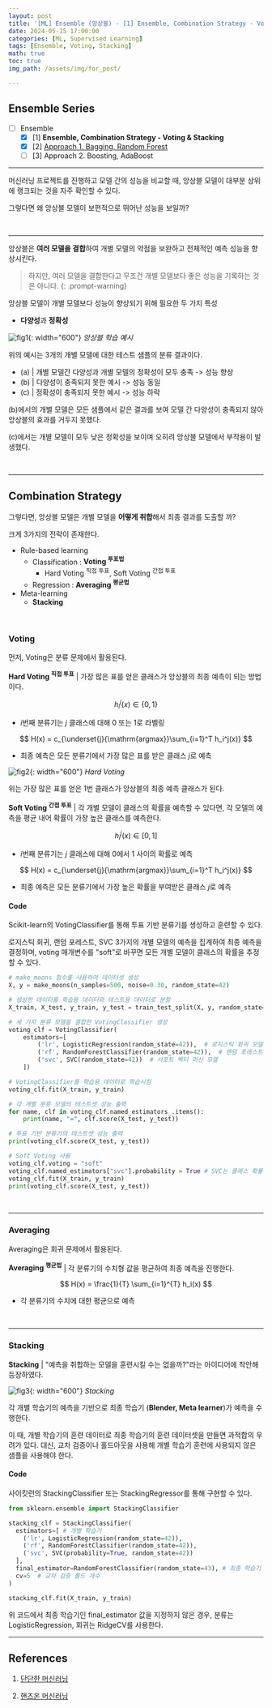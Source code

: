 ```yaml
---
layout: post
title: '[ML] Ensemble (앙상블) - [1] Ensemble, Combination Strategy - Voting & Stacking'
date: 2024-05-15 17:00:00
categories: [ML, Supervised Learning]
tags: [Ensemble, Voting, Stacking]
math: true
toc: true
img_path: /assets/img/for_post/

---
```


## Ensemble Series

- [ ] Ensemble
  - [x] [1] **Ensemble, Combination Strategy - Voting & Stacking**
  - [x] [2] [Approach 1. Bagging, Random Forest](2024-06-12-Ensemble-2.md)
  - [ ] [3] Approach 2. Boosting, AdaBoost

---
머신러닝 프로젝트를 진행하고 모델 간의 성능을 비교할 때, 앙상블 모델이 대부분 상위에 랭크되는 것을 자주 확인할 수 있다.

그렇다면 왜 앙상블 모델이 보편적으로 뛰어난 성능을 보일까?

&nbsp;
&nbsp;

---

앙상블은 **여러 모델을 결합**하여 개별 모델의 약점을 보완하고 전체적인 예측 성능을 향상시킨다.

> 하지만, 여러 모델을 결합한다고 무조건 개별 모델보다 좋은 성능을 기록하는 것은 아니다. 
{: .prompt-warning}

앙상블 모델이 개별 모델보다 성능이 향상되기 위해 필요한 두 가지 특성
- **다양성**과 **정확성**

![fig1](assets/img/for_post/240515-1.png){: width="600"}
_앙상블 학습 예시_

위의 예시는 3개의 개별 모델에 대한 테스트 샘플의 분류 결과이다.

- (a) | 개별 모델간 다양성과 개별 모델의 정확성이 모두 충족 -> 성능 향상
- (b) | 다양성이 충족되지 못한 예시 -> 성능 동일
- (c) | 정확성이 충족되지 못한 예시 -> 성능 하락

(b)에서의 개별 모델은 모든 샘플에서 같은 결과를 보여 모델 간 다양성이 충족되지 않아 앙상블의 효과를 거두지 못했다.

(c)에서는 개별 모델이 모두 낮은 정확성을 보이며 오히려 앙상블 모델에서 부작용이 발생했다.

&nbsp;
&nbsp;

---
## Combination Strategy

그렇다면, 앙상블 모델은 개별 모델을 **어떻게 취합**해서 최종 결과를 도출할 까?

크게 3가지의 전략이 존재한다.
- Rule-based learning
  - Classification : **Voting <sup>투표법</sup>**
    - Hard Voting <sup>직접 투표</sup>, Soft Voting <sup>간접 투표</sup>
  - Regression : **Averaging <sup>평균법</sup>**
- Meta-learning
  - **Stacking**

&nbsp;
&nbsp;

### Voting
  
먼저, Voting은 분류 문제에서 활용된다.

**Hard Voting <sup>직접 투표</sup>** | 가장 많은 표를 얻은 클래스가 앙상블의 최종 예측이 되는 방법이다.

$$ h_i^j(x) \in \lbrace 0, 1 \rbrace $$

- $i$번째 분류기는 $j$ 클래스에 대해 0 또는 1로 라벨링

$$ H(x) = c_{\underset{j}{\mathrm{argmax}}\sum_{i=1}^T h_i^j(x)} $$

- 최종 예측은 모든 분류기에서 가장 많은 표를 받은 클래스 $j$로 예측

![fig2](assets/img/for_post/240515-2.png){: width="600"}
_Hard Voting_

위는 가장 많은 표를 얻은 1번 클래스가 앙상블의 최종 예측 클래스가 된다.

**Soft Voting <sup>간접 투표</sup>** | 각 개별 모델이 클래스의 확률을 예측할 수 있다면, 각 모델의 예측을 평균 내어 확률이 가장 높은 클래스를 예측한다.

$$ h_i^j(x) \in [0, 1] $$

- $i$번째 분류기는 $j$ 클래스에 대해 0에서 1 사이의 확률로 예측

$$ H(x) = c_{\underset{j}{\mathrm{argmax}}\sum_{i=1}^T h_i^j(x)} $$

- 최종 예측은 모든 분류기에서 가장 높은 확률을 부여받은 클래스 $j$로 예측

#### Code

Scikit-learn의 VotingClassifier를 통해 투표 기반 분류기를 생성하고 훈련할 수 있다.

로지스틱 회귀, 랜덤 포레스트, SVC 3가지의 개별 모델의 예측을 집계하여 최종 예측을 결정하며, voting 매개변수를 "soft"로 바꾸면 모든 개별 모델이 클래스의 확률을 추정할 수 있다.

```python
# make_moons 함수를 사용하여 데이터셋 생성
X, y = make_moons(n_samples=500, noise=0.30, random_state=42)

# 생성한 데이터를 학습용 데이터와 테스트용 데이터로 분할
X_train, X_test, y_train, y_test = train_test_split(X, y, random_state=42)

# 세 가지 분류 모델을 결합한 VotingClassifier 생성
voting_clf = VotingClassifier(
    estimators=[
        ('lr', LogisticRegression(random_state=42)),  # 로지스틱 회귀 모델
        ('rf', RandomForestClassifier(random_state=42)),  # 랜덤 포레스트 모델
        ('svc', SVC(random_state=42))  # 서포트 벡터 머신 모델
    ])

# VotingClassifier를 학습용 데이터로 학습시킴
voting_clf.fit(X_train, y_train)

# 각 개별 분류 모델의 테스트셋 성능 출력
for name, clf in voting_clf.named_estimators_.items():
    print(name, "=", clf.score(X_test, y_test))

# 투표 기반 분류기의 테스트셋 성능 출력
print(voting_clf.score(X_test, y_test))

# Soft Voting 사용
voting_clf.voting = "soft"
voting_clf.named_estimators["svc"].probability = True # SVC는 클래스 확률을 제공하지 않으므로 따로 지정 필요
voting_clf.fit(X_train, y_train)
print(voting_clf.score(X_test, y_test))
```

&nbsp;
&nbsp;

---
### Averaging

Averaging은 회귀 문제에서 활용된다.

**Averaging <sup>평균법</sup>** | 각 분류기의 수치형 값을 평균하여 최종 예측을 진행한다. 

$$ H(x) = \frac{1}{T} \sum_{i=1}^{T} h_i(x) $$

- 각 분류기의 수치에 대한 평균으로 예측

&nbsp;
&nbsp;

---
### Stacking

**Stacking** | "예측을 취합하는 모델을 훈련시킬 수는 없을까?"라는 아이디어에 착안해 등장하였다.

![fig3](assets/img/for_post/240515-3.png){: width="600"}
_Stacking_

각 개별 학습기의 예측을 기반으로 최종 학습기 (**Blender, Meta learner**)가 예측을 수행한다.

이 때, 개별 학습기의 훈련 데이터로 최종 학습기의 훈련 데이터셋을 만들면 과적합의 우려가 있다. 대신, 교차 검증이나 홀드아웃을 사용해 개별 학습기 훈련에 사용되지 않은 샘플을 사용해야 한다. 

#### Code

사이킷런의 StackingClassifier 또는 StackingRegressor를 통해 구현할 수 있다.

~~~python
from sklearn.ensemble import StackingClassifier

stacking_clf = StackingClassifier( 
  estimators=[ # 개별 학습기
    ('lr', LogisticRegression(random_state=42)),
    ('rf', RandomForestClassifier(random_state=42)),
    ('svc', SVC(probability=True, random_state=42))
  ],
  final_estimator=RandomForestClassifier(random_state=43), # 최종 학습기
  cv=5  # 교차 검증 폴드 개수
)

stacking_clf.fit(X_train, y_train)
~~~

위 코드에서 최종 학습기인 final_estimator 값을 지정하지 않은 경우, 분류는 LogisticRegression, 회귀는 RidgeCV를 사용한다.


---
## References

1) [단단한 머신러닝](https://product.kyobobook.co.kr/detail/S000001916959)

2) [핸즈온 머신러닝](https://product.kyobobook.co.kr/detail/S000208981368)
